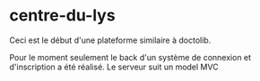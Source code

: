 # centre-du-lys

Ceci est le début d'une plateforme similaire à doctolib.

Pour le moment seulement le back d'un système de connexion et d'inscription a été réalisé. Le serveur suit un model MVC
